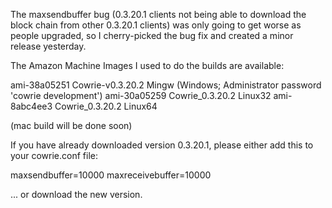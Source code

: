 The maxsendbuffer bug (0.3.20.1 clients not being able to download the block chain from other 0.3.20.1 clients) was only going to get
worse as people upgraded, so I cherry-picked the bug fix and created a minor release yesterday.

The Amazon Machine Images I used to do the builds are available:

  ami-38a05251   Cowrie-v0.3.20.2 Mingw    (Windows; Administrator password 'cowrie development')
  ami-30a05259   Cowrie_0.3.20.2 Linux32
  ami-8abc4ee3   Cowrie_0.3.20.2 Linux64

(mac build will be done soon)

If you have already downloaded version 0.3.20.1, please either add this to your cowrie.conf file:

  maxsendbuffer=10000
  maxreceivebuffer=10000

... or download the new version.
